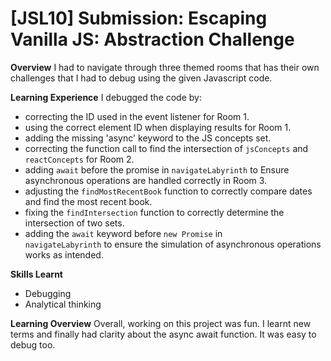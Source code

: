 # [JSL10] Submission: Escaping Vanilla JS: Abstraction Challenge

**Overview**
  I had to navigate through three themed rooms that has their own challenges that I had to debug using the given Javascript code.

**Learning Experience**
  I debugged the code by:

  - correcting the ID used in the event listener for Room 1.
  - using the correct element ID when displaying results for Room 1.
  - adding the missing 'async' keyword to the JS concepts set.
  - correcting the function call to find the intersection of `jsConcepts`
    and `reactConcepts` for Room 2.
  - adding `await` before the promise in `navigateLabyrinth` to Ensure   
    asynchronous operations are handled correctly in Room 3.
  - adjusting the `findMostRecentBook` function to correctly compare 
    dates and find the most recent book.
  - fixing the `findIntersection` function to correctly determine the   
    intersection of two sets.
  - adding the `await` keyword before `new Promise` in    
    `navigateLabyrinth` to ensure the simulation of asynchronous 
     operations works as intended.

**Skills Learnt**

   - Debugging
   - Analytical thinking

**Learning Overview**
Overall, working on this project was fun. I learnt new terms and finally had clarity about the async await function. It was easy to debug too.




